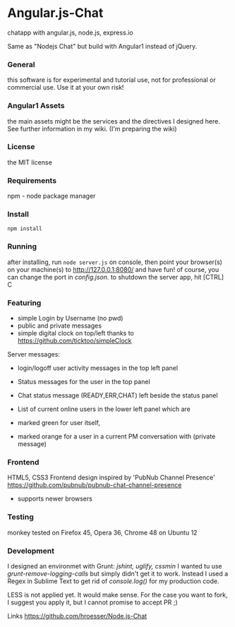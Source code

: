 # Angular.js-Chat
chatapp with angular.js, node.js, express.io

Same as "Nodejs Chat" but build with Angular1 instead of jQuery. 

### General
this software is for experimental and tutorial use, not for professional or commercial use. Use it at your own risk! 

### Angular1 Assets
the main assets might be the services and the directives I designed here. See further information in my wiki. (I'm preparing the wiki)

### License
the MIT license

### Requirements
npm - node package manager

### Install
`npm install` 

### Running
after installing, run `node server.js` on console, then point your browser(s) on your machine(s) to 
http://127.0.0.1:8080/ and have fun! of course, you can change the port in *config.json*. to shutdown the server app, hit [CTRL] C

### Featuring
 - simple Login by Username (no pwd)
 - public and private messages
 - simple digital clock on top/left thanks to https://github.com/ticktoo/simpleClock

Server messages:
 - login/logoff user activity messages in the top left panel
 - Status messages for the user in the top panel 
 - Chat status message (READY,ERR,CHAT) left beside the status panel 

 - List of current online users in the lower left panel which are
 - marked green for user itself,
 - marked orange for a user in a current PM conversation with (private message)

### Frontend  
HTML5, CSS3 Frontend design inspired by 'PubNub Channel Presence' 
https://github.com/pubnub/pubnub-chat-channel-presence
 - supports newer browsers

### Testing
monkey tested on Firefox 45, Opera 36, Chrome 48 on Ubuntu 12

### Development
I designed an environmet with Grunt: *jshint, uglify, cssmin*
I wanted tu use *grunt-remove-logging-calls* but simply didn't get it to work. Instead I used a Regex in Sublime Text to get rid of *console.log()* 
for my production code. 

LESS is not applied yet. It would make sense. For the case you want to fork, I suggest you apply it, but I cannot promise to accept PR ;) 

Links
https://github.com/hroesser/Node.js-Chat